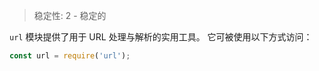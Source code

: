 
<!--introduced_in=v0.10.0-->

> 稳定性: 2 - 稳定的

<!-- source_link=lib/url.js -->

`url` 模块提供了用于 URL 处理与解析的实用工具。
它可被使用以下方式访问：

```js
const url = require('url');
```

